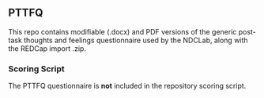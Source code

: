 ## PTTFQ

This repo contains modifiable (.docx) and PDF versions of the generic post-task thoughts and feelings questionnaire used by the NDCLab, along with the REDCap import .zip.


### Scoring Script
The PTTFQ questionnaire is **not** included in the repository scoring script.